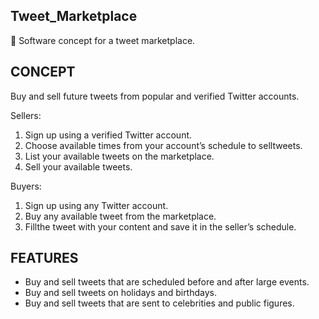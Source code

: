 ## Tweet_Marketplace

💸 Software concept for a tweet marketplace.

## CONCEPT

Buy and sell future tweets from popular and verified Twitter accounts.

Sellers:

1. Sign up using a verified Twitter account.
2. Choose available times from your account’s schedule to selltweets.
3. List your available tweets on the marketplace.
4. Sell your available tweets.

Buyers:

1. Sign up using any Twitter account.
2. Buy any available tweet from the marketplace.
3. Fillthe tweet with your content and save it in the seller’s schedule.

## FEATURES

- Buy and sell tweets that are scheduled before and after large events. 
- Buy and sell tweets on holidays and birthdays.
- Buy and sell tweets that are sent to celebrities and public figures.

